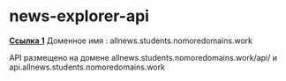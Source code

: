 # news-explorer-api
[**Ссылка 1**](http://allnews.students.nomoredomains.work)
Доменное имя : allnews.students.nomoredomains.work

API размещено на домене allnews.students.nomoredomains.work/api/ и api.allnews.students.nomoredomains.work
